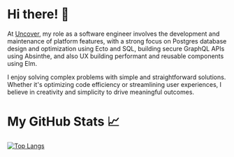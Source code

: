 # Hi there! :wave:

At [Uncover](https://www.uncover.co), my role as a software engineer involves the development and maintenance of platform features, with a strong focus on Postgres database design and optimization using Ecto and SQL, building secure GraphQL APIs using Absinthe, and also UX building performant and reusable components using Elm.

I enjoy solving complex problems with simple and straightforward solutions. Whether it's optimizing code efficiency or streamlining user experiences, I believe in creativity and simplicity to drive meaningful outcomes.

# My GitHub Stats :chart_with_upwards_trend:

[![Top Langs](https://github-readme-stats.vercel.app/api/top-langs/?username=davidkhk&theme=dark)](https://github.com/anuraghazra/github-readme-stats)
